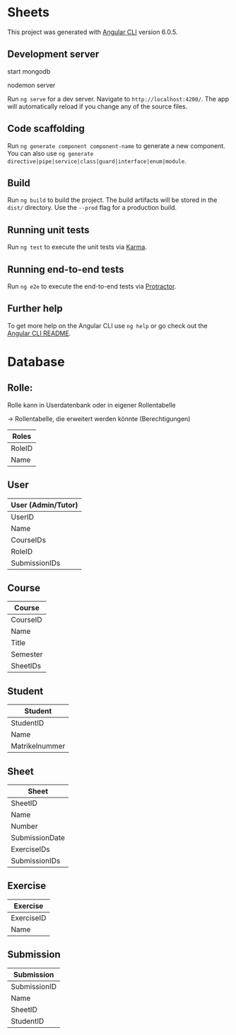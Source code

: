 # Sheets

This project was generated with [Angular CLI](https://github.com/angular/angular-cli) version 6.0.5.

## Development server

start mongodb

nodemon server

Run `ng serve` for a dev server. Navigate to `http://localhost:4200/`. The app will automatically reload if you change any of the source files.

## Code scaffolding

Run `ng generate component component-name` to generate a new component. You can also use `ng generate directive|pipe|service|class|guard|interface|enum|module`.

## Build

Run `ng build` to build the project. The build artifacts will be stored in the `dist/` directory. Use the `--prod` flag for a production build.

## Running unit tests

Run `ng test` to execute the unit tests via [Karma](https://karma-runner.github.io).

## Running end-to-end tests

Run `ng e2e` to execute the end-to-end tests via [Protractor](http://www.protractortest.org/).

## Further help

To get more help on the Angular CLI use `ng help` or go check out the [Angular CLI README](https://github.com/angular/angular-cli/blob/master/README.md).


# Database

## Rolle:
Rolle kann in Userdatenbank oder in eigener Rollentabelle

-> Rollentabelle, die erweitert werden könnte (Berechtigungen)

| Roles      |
| ------------- |
| RoleID     |
| Name      |

## User

| User (Admin/Tutor)      |
| ------------- |
| UserID     |
| Name      |
| CourseIDs      |
| RoleID      |
| SubmissionIDs |

## Course
| Course      |
| ------------- |
| CourseID     |
| Name     |
| Title |
| Semester |
| SheetIDs |

## Student
| Student     |
| ------------- |
| StudentID     |
| Name      |
| Matrikelnummer |

## Sheet

| Sheet     |
| ------------- |
| SheetID     |
| Name      |
| Number |
| SubmissionDate |
| ExerciseIDs     |
| SubmissionIDs |

## Exercise

| Exercise     |
| ------------- |
| ExerciseID     |
| Name      |

## Submission

| Submission     |
| ------------- |
| SubmissionID     |
| Name      |
| SheetID     |
| StudentID     |

